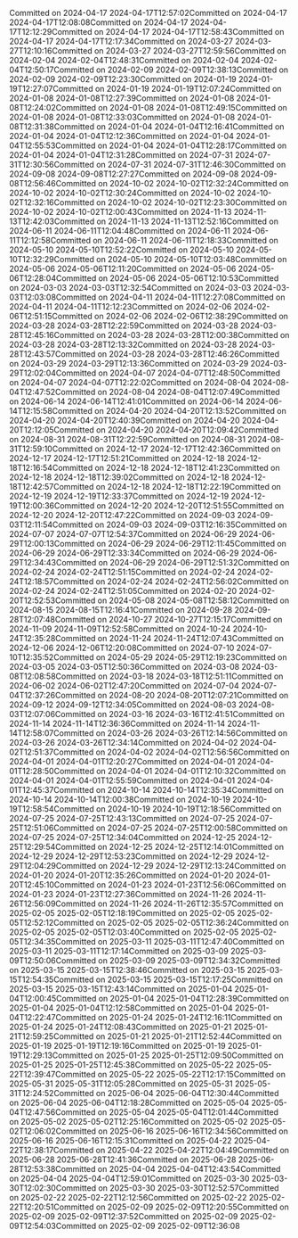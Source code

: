 Committed on 2024-04-17 2024-04-17T12:57:02Committed on 2024-04-17 2024-04-17T12:08:08Committed on 2024-04-17 2024-04-17T12:12:29Committed on 2024-04-17 2024-04-17T12:58:43Committed on 2024-04-17 2024-04-17T12:17:34Committed on 2024-03-27 2024-03-27T12:10:16Committed on 2024-03-27 2024-03-27T12:59:56Committed on 2024-02-04 2024-02-04T12:48:31Committed on 2024-02-04 2024-02-04T12:50:17Committed on 2024-02-09 2024-02-09T12:38:13Committed on 2024-02-09 2024-02-09T12:23:30Committed on 2024-01-19 2024-01-19T12:27:07Committed on 2024-01-19 2024-01-19T12:07:24Committed on 2024-01-08 2024-01-08T12:27:39Committed on 2024-01-08 2024-01-08T12:24:02Committed on 2024-01-08 2024-01-08T12:49:15Committed on 2024-01-08 2024-01-08T12:33:03Committed on 2024-01-08 2024-01-08T12:31:38Committed on 2024-01-04 2024-01-04T12:16:41Committed on 2024-01-04 2024-01-04T12:12:36Committed on 2024-01-04 2024-01-04T12:55:53Committed on 2024-01-04 2024-01-04T12:28:17Committed on 2024-01-04 2024-01-04T12:31:28Committed on 2024-07-31 2024-07-31T12:30:56Committed on 2024-07-31 2024-07-31T12:46:30Committed on 2024-09-08 2024-09-08T12:27:27Committed on 2024-09-08 2024-09-08T12:56:46Committed on 2024-10-02 2024-10-02T12:32:24Committed on 2024-10-02 2024-10-02T12:30:24Committed on 2024-10-02 2024-10-02T12:32:16Committed on 2024-10-02 2024-10-02T12:23:30Committed on 2024-10-02 2024-10-02T12:00:43Committed on 2024-11-13 2024-11-13T12:42:03Committed on 2024-11-13 2024-11-13T12:52:16Committed on 2024-06-11 2024-06-11T12:04:48Committed on 2024-06-11 2024-06-11T12:12:58Committed on 2024-06-11 2024-06-11T12:18:33Committed on 2024-05-10 2024-05-10T12:52:22Committed on 2024-05-10 2024-05-10T12:32:29Committed on 2024-05-10 2024-05-10T12:03:48Committed on 2024-05-06 2024-05-06T12:11:20Committed on 2024-05-06 2024-05-06T12:28:04Committed on 2024-05-06 2024-05-06T12:10:53Committed on 2024-03-03 2024-03-03T12:32:54Committed on 2024-03-03 2024-03-03T12:03:08Committed on 2024-04-11 2024-04-11T12:27:08Committed on 2024-04-11 2024-04-11T12:12:23Committed on 2024-02-06 2024-02-06T12:51:15Committed on 2024-02-06 2024-02-06T12:38:29Committed on 2024-03-28 2024-03-28T12:22:59Committed on 2024-03-28 2024-03-28T12:45:16Committed on 2024-03-28 2024-03-28T12:00:38Committed on 2024-03-28 2024-03-28T12:13:32Committed on 2024-03-28 2024-03-28T12:43:57Committed on 2024-03-28 2024-03-28T12:46:26Committed on 2024-03-29 2024-03-29T12:13:36Committed on 2024-03-29 2024-03-29T12:02:04Committed on 2024-04-07 2024-04-07T12:48:50Committed on 2024-04-07 2024-04-07T12:22:02Committed on 2024-08-04 2024-08-04T12:47:52Committed on 2024-08-04 2024-08-04T12:07:49Committed on 2024-06-14 2024-06-14T12:41:01Committed on 2024-06-14 2024-06-14T12:15:58Committed on 2024-04-20 2024-04-20T12:13:52Committed on 2024-04-20 2024-04-20T12:40:39Committed on 2024-04-20 2024-04-20T12:12:05Committed on 2024-04-20 2024-04-20T12:09:42Committed on 2024-08-31 2024-08-31T12:22:59Committed on 2024-08-31 2024-08-31T12:59:10Committed on 2024-12-17 2024-12-17T12:42:36Committed on 2024-12-17 2024-12-17T12:51:21Committed on 2024-12-18 2024-12-18T12:16:54Committed on 2024-12-18 2024-12-18T12:41:23Committed on 2024-12-18 2024-12-18T12:39:02Committed on 2024-12-18 2024-12-18T12:42:57Committed on 2024-12-18 2024-12-18T12:22:19Committed on 2024-12-19 2024-12-19T12:33:37Committed on 2024-12-19 2024-12-19T12:00:36Committed on 2024-12-20 2024-12-20T12:51:55Committed on 2024-12-20 2024-12-20T12:47:22Committed on 2024-09-03 2024-09-03T12:11:54Committed on 2024-09-03 2024-09-03T12:16:35Committed on 2024-07-07 2024-07-07T12:54:37Committed on 2024-06-29 2024-06-29T12:00:13Committed on 2024-06-29 2024-06-29T12:11:45Committed on 2024-06-29 2024-06-29T12:33:34Committed on 2024-06-29 2024-06-29T12:34:43Committed on 2024-06-29 2024-06-29T12:51:32Committed on 2024-02-24 2024-02-24T12:51:15Committed on 2024-02-24 2024-02-24T12:18:57Committed on 2024-02-24 2024-02-24T12:56:02Committed on 2024-02-24 2024-02-24T12:51:05Committed on 2024-02-20 2024-02-20T12:52:53Committed on 2024-05-08 2024-05-08T12:58:12Committed on 2024-08-15 2024-08-15T12:16:41Committed on 2024-09-28 2024-09-28T12:07:48Committed on 2024-10-27 2024-10-27T12:15:17Committed on 2024-11-09 2024-11-09T12:52:58Committed on 2024-10-24 2024-10-24T12:35:28Committed on 2024-11-24 2024-11-24T12:07:43Committed on 2024-12-06 2024-12-06T12:20:08Committed on 2024-07-10 2024-07-10T12:35:52Committed on 2024-05-29 2024-05-29T12:19:23Committed on 2024-03-05 2024-03-05T12:50:36Committed on 2024-03-08 2024-03-08T12:08:58Committed on 2024-03-18 2024-03-18T12:51:11Committed on 2024-06-02 2024-06-02T12:47:20Committed on 2024-07-04 2024-07-04T12:37:26Committed on 2024-08-20 2024-08-20T12:07:21Committed on 2024-09-12 2024-09-12T12:34:05Committed on 2024-08-03 2024-08-03T12:07:06Committed on 2024-03-16 2024-03-16T12:41:51Committed on 2024-11-14 2024-11-14T12:36:36Committed on 2024-11-14 2024-11-14T12:58:07Committed on 2024-03-26 2024-03-26T12:14:56Committed on 2024-03-26 2024-03-26T12:34:14Committed on 2024-04-02 2024-04-02T12:51:37Committed on 2024-04-02 2024-04-02T12:56:56Committed on 2024-04-01 2024-04-01T12:20:27Committed on 2024-04-01 2024-04-01T12:28:50Committed on 2024-04-01 2024-04-01T12:10:32Committed on 2024-04-01 2024-04-01T12:55:59Committed on 2024-04-01 2024-04-01T12:45:37Committed on 2024-10-14 2024-10-14T12:35:34Committed on 2024-10-14 2024-10-14T12:00:38Committed on 2024-10-19 2024-10-19T12:58:54Committed on 2024-10-19 2024-10-19T12:18:56Committed on 2024-07-25 2024-07-25T12:43:13Committed on 2024-07-25 2024-07-25T12:51:06Committed on 2024-07-25 2024-07-25T12:00:58Committed on 2024-07-25 2024-07-25T12:34:04Committed on 2024-12-25 2024-12-25T12:29:54Committed on 2024-12-25 2024-12-25T12:14:01Committed on 2024-12-29 2024-12-29T12:53:23Committed on 2024-12-29 2024-12-29T12:04:29Committed on 2024-12-29 2024-12-29T12:13:24Committed on 2024-01-20 2024-01-20T12:35:26Committed on 2024-01-20 2024-01-20T12:45:10Committed on 2024-01-23 2024-01-23T12:56:06Committed on 2024-01-23 2024-01-23T12:27:36Committed on 2024-11-26 2024-11-26T12:56:09Committed on 2024-11-26 2024-11-26T12:35:57Committed on 2025-02-05 2025-02-05T12:18:19Committed on 2025-02-05 2025-02-05T12:52:12Committed on 2025-02-05 2025-02-05T12:36:24Committed on 2025-02-05 2025-02-05T12:03:40Committed on 2025-02-05 2025-02-05T12:34:35Committed on 2025-03-11 2025-03-11T12:47:40Committed on 2025-03-11 2025-03-11T12:17:14Committed on 2025-03-09 2025-03-09T12:50:06Committed on 2025-03-09 2025-03-09T12:34:32Committed on 2025-03-15 2025-03-15T12:38:46Committed on 2025-03-15 2025-03-15T12:54:35Committed on 2025-03-15 2025-03-15T12:17:25Committed on 2025-03-15 2025-03-15T12:43:14Committed on 2025-01-04 2025-01-04T12:00:45Committed on 2025-01-04 2025-01-04T12:28:39Committed on 2025-01-04 2025-01-04T12:12:58Committed on 2025-01-04 2025-01-04T12:22:47Committed on 2025-01-24 2025-01-24T12:16:11Committed on 2025-01-24 2025-01-24T12:08:43Committed on 2025-01-21 2025-01-21T12:59:25Committed on 2025-01-21 2025-01-21T12:52:44Committed on 2025-01-19 2025-01-19T12:19:16Committed on 2025-01-19 2025-01-19T12:29:13Committed on 2025-01-25 2025-01-25T12:09:50Committed on 2025-01-25 2025-01-25T12:45:38Committed on 2025-05-22 2025-05-22T12:39:47Committed on 2025-05-22 2025-05-22T12:17:15Committed on 2025-05-31 2025-05-31T12:05:28Committed on 2025-05-31 2025-05-31T12:24:52Committed on 2025-06-04 2025-06-04T12:30:44Committed on 2025-06-04 2025-06-04T12:18:28Committed on 2025-05-04 2025-05-04T12:47:56Committed on 2025-05-04 2025-05-04T12:01:44Committed on 2025-05-02 2025-05-02T12:25:16Committed on 2025-05-02 2025-05-02T12:06:02Committed on 2025-06-16 2025-06-16T12:34:56Committed on 2025-06-16 2025-06-16T12:15:31Committed on 2025-04-22 2025-04-22T12:38:17Committed on 2025-04-22 2025-04-22T12:04:49Committed on 2025-06-28 2025-06-28T12:41:36Committed on 2025-06-28 2025-06-28T12:53:38Committed on 2025-04-04 2025-04-04T12:43:54Committed on 2025-04-04 2025-04-04T12:59:01Committed on 2025-03-30 2025-03-30T12:02:30Committed on 2025-03-30 2025-03-30T12:52:57Committed on 2025-02-22 2025-02-22T12:12:56Committed on 2025-02-22 2025-02-22T12:20:51Committed on 2025-02-09 2025-02-09T12:20:55Committed on 2025-02-09 2025-02-09T12:37:52Committed on 2025-02-09 2025-02-09T12:54:03Committed on 2025-02-09 2025-02-09T12:36:08